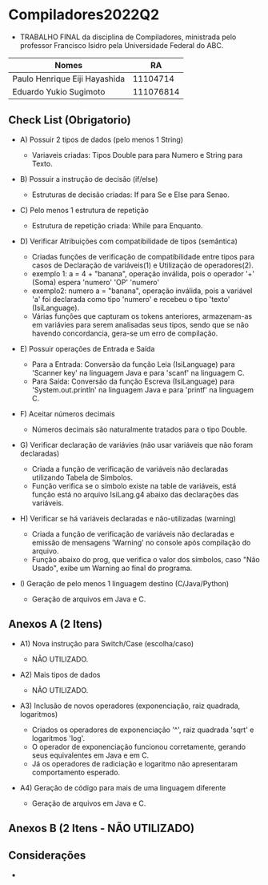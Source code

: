 # Compiladores2022Q2
- TRABALHO FINAL da disciplina de Compiladores, ministrada pelo professor Francisco Isidro pela Universidade Federal do ABC.

| Nomes                         | RA        |
| ------------------------------| ----------|
| Paulo Henrique Eiji Hayashida | 11104714  |
| Eduardo Yukio Sugimoto        | 111076814 |
        
## Check List (Obrigatorio)       
- A) Possuir 2 tipos de dados (pelo menos 1 String)
  - Variaveis criadas: Tipos Double para para Numero e String para Texto.
  
- B) Possuir a instrução de decisão (if/else)
  - Estruturas de decisão criadas: If para Se e Else para Senao.
        
- C) Pelo menos 1 estrutura de repetição 
  - Estrutura de repetição criada: While para Enquanto.
  
- D) Verificar Atribuições com compatibilidade de tipos (semântica)
  -  Criadas funções de verificação de compatibilidade entre tipos para casos de Declaração de variáveis(1) e Utilização de operadores(2).
  -  exemplo 1: a = 4 + "banana", operação inválida, pois o operador '+' (Soma) espera 'numero' 'OP' 'numero'
  -  exemplo2: numero a = "banana", operação inválida, pois a variável 'a' foi declarada como tipo 'numero' e recebeu o tipo 'texto' (IsiLanguage).
  -  Várias funções que capturam os tokens anteriores, armazenam-as em variávies para serem analisadas seus tipos, sendo que se não havendo concordancia, gera-se um erro de compilação.
  
- E) Possuir operações de Entrada e Saída
  - Para a Entrada: Conversão da função Leia (IsiLanguage) para 'Scanner key' na linguagem Java e para 'scanf' na linguagem C.
  - Para Saída: Conversão da função Escreva (IsiLanguage) para 'System.out.println' na linguagem Java e para 'printf' na linguagem C.
 
- F) Aceitar números decimais
  - Números decimais são naturalmente tratados para o tipo Double.
   
- G) Verificar declaração de variávies (não usar variáveis que não foram declaradas)
  - Criada a função de verificação  de variáveis não declaradas utilizando Tabela de Simbolos.
  - Função verifica se o símbolo existe na table de variáveis, está função está no arquivo IsiLang.g4 abaixo das declarações das variáveis.
        
- H) Verificar se há variáveis declaradas e não-utilizadas (warning)
  - Criada a função de verificação de variáveis não declaradas e emissão de mensagens 'Warning' no console após compilação do arquivo.
  - Função abaixo do prog, que verifica o valor dos símbolos, caso "Não Usado", exibe um Warning ao final do programa.
  
- I) Geração de pelo menos 1 linguagem destino (C/Java/Python)
  - Geração de arquivos em Java e C.
  
## Anexos A (2 Itens)
- A1) Nova instrução para Switch/Case (escolha/caso)
  - NÃO UTILIZADO. 
  
- A2) Mais tipos de dados
  - NÃO UTILIZADO. 
  
- A3) Inclusão de novos operadores (exponenciação, raiz quadrada, logaritmos)
  - Criados os operadores de exponenciação '^', raiz quadrada 'sqrt'  e logaritmos 'log'.
  - O operador de exponenciação funcionou corretamente, gerando seus equivalentes em Java e em C.
  - Já os operadores de radiciação e logaritmo não apresentaram comportamento esperado.
 
- A4) Geração de código para mais de uma linguagem diferente
  - Geração de arquivos em Java e C. 

## Anexos B (2 Itens - NÃO UTILIZADO)

## Considerações
-
